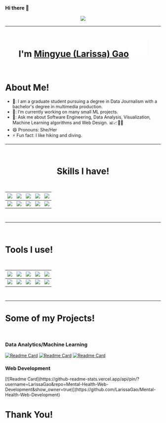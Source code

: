 ### Hi there 👋

<p align="center">
  <img src="https://miro.medium.com/max/2048/1*OohqW5DGh9CQS4hLY5FXzA.png" height="230"/>
</p>
<hr>
<h1 align="center">I'm <a href="https://github.com/Aryagm">Mingyue (Larissa) Gao<a><img src="https://github.com/Kathryn-Jie/Kathryn-Jie/blob/main/wave.gif" width="60px"/></h1>
<Br>
<h1>About Me! </h1>

- 🏫: I am a graduate student pursuing a degree in Data Journalism with a bachelor's degree in multimedia production.
- 🔭: I’m currently working on many small ML projects.
- 💬: Ask me about Software Engineering, Data Analysis, Visualization, Machine Learning algorithms and Web Design. 📊📈🤖🧠
- 😄  Pronouns: She/Her
- ⚡  Fun fact: I like hiking and diving.
<hr>
<Br>
<h1 align="center">Skills I have! </h1>
<Br>
  
|![](https://img.shields.io/badge/Machine%20Learning-brightgreen?style=for-the-badge)|![](https://img.shields.io/badge/ML-Supervized%20Learning-brightgreen?style=for-the-badge)|![](https://img.shields.io/badge/ML-Unsupervized%20Learning-brightgreen?style=for-the-badge)|![](https://img.shields.io/badge/Web%20Scraping-red?style=for-the-badge)|![](https://img.shields.io/badge/Dashboards-red?style=for-the-badge)|
|---|---|---|---|---|
|![](https://img.shields.io/badge/Data%20Science-blue?style=for-the-badge)|![](https://img.shields.io/badge/DS-Data%20Cleaning-blue?style=for-the-badge)|![](https://img.shields.io/badge/DS-Data%20Analysis-blue?style=for-the-badge)|![](https://img.shields.io/badge/DS-Data%20Visualization-blue?style=for-the-badge)|![](https://img.shields.io/badge/And%20More!-yellow?style=for-the-badge)|
  
  
<Br>
<hr>
<Br>
<h1>Tools I use! </h1>
<Br>
 
|![](https://img.shields.io/badge/Python-FFD43B?style=for-the-badge&logo=python&logoColor=darkgreen)|![](https://img.shields.io/badge/TensorFlow-FF6F00?style=for-the-badge&logo=TensorFlow&logoColor=white)|![](https://img.shields.io/badge/scikit_learn-F7931E?style=for-the-badge&logo=scikit-learn&logoColor=white)|![](https://img.shields.io/badge/Keras-D00000?style=for-the-badge&logo=Keras&logoColor=white)|![](https://img.shields.io/badge/Jupyter-F37626.svg?&style=for-the-badge&logo=Jupyter&logoColor=white)|
|---|---|---|---|---|
|![](https://img.shields.io/badge/conda-342B029.svg?&style=for-the-badge&logo=anaconda&logoColor=white)|![](https://img.shields.io/badge/Pandas-2C2D72?style=for-the-badge&logo=pandas&logoColor=white)|![](https://img.shields.io/badge/Numpy-777BB4?style=for-the-badge&logo=numpy&logoColor=white)|![](https://img.shields.io/badge/Plotly-239120?style=for-the-badge&logo=plotly&logoColor=white)|![](https://img.shields.io/badge/And%20More!-yellow?style=for-the-badge)|
  

<Br>
<hr>
<h1>Some of my Projects! </h1>
<Br>

  <h3>Data Analytics/Machine Learning</h3>
  
[![Readme Card](https://github-readme-stats.vercel.app/api/pin/?username=LarissaGao&repo=Butterfly-Identification&show_owner=true)](https://github.com/LarissaGao/Butterfly-Identification)
 [![Readme Card](https://github-readme-stats.vercel.app/api/pin/?username=LarissaGao&repo=Survival-Prediction&show_owner=true)](https://github.com/LarissaGao/Survival-Prediction)
  [![Readme Card](https://github-readme-stats.vercel.app/api/pin/?username=LarissaGao&repo=Crystal-Structure-Classification&show_owner=true)](https://github.com/LarissaGao/Crystal-Structure-Classification)
  
  <h3>Web Development</h3>
[![Readme Card](https://github-readme-stats.vercel.app/api/pin/?username=LarissaGao&repo=Mental-Health-Web-Development&show_owner=true)](https://github.com/LarissaGao/Mental-Health-Web-Development)

<h1>Thank You!  </h1>
<Br>
